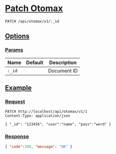 # [Patch Otomax]()

```http
PATCH /api/otomax/v1/:_id
```

## [Options]()

### [Params]()

Name | Default | Description
--- | --- | ---
`:_id` |  | Document ID

## [Example]()

### [Request]()

```http
PATCH http://localhost/api/otomax/v1/1
Content-Type: application/json

{ "_id": "123456", "user":"name", "pass":"word" }
```

### [Response]()

```json
{ "code":200, "message": "OK" }
```